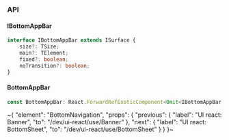 

### API

#### IBottomAppBar

```ts
interface IBottomAppBar extends ISurface {
    size?: TSize;
    main?: TElement;
    fixed?: boolean;
    noTransition?: boolean;
}
```

#### BottomAppBar

```ts
const BottomAppBar: React.ForwardRefExoticComponent<Omit<IBottomAppBar, "ref"> & React.RefAttributes<unknown>>;
```


~{
  "element": "BottomNavigation",
  "props": {
    "previous": {
      "label": "UI react: Banner",
      "to": "/dev/ui-react/use/Banner"
    },
    "next": {
      "label": "UI react: BottomSheet",
      "to": "/dev/ui-react/use/BottomSheet"
    }
  }
}~
